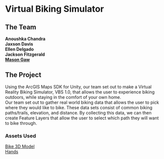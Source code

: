 # Virtual Biking Simulator
 
## The Team

**Anoushka Chandra** </br>
**Jaxson Davis**</br>
**Ellen Delgado**</br>
**Jackson Fitzgerald**</br>
[**Mason Gaw**](http://masongaw.whittier.domains/)</br>

## The Project
Using the ArcGIS Maps SDK for Unity, our team set out to make a Virtual Reality Biking Simulator, VBS 1.0, that allows the user to experience biking outdoors, while staying in the comfort of your own home.</br>
Our team set out to gather real world biking data that allows the user to pick where they would like to bike. These data sets consist of common biking paths/trails, elevation, and distance. By collecting this data, we can then create Feature Layers that allow the user to select which path they will want to bike through.</br>
### Assets Used
[Bike 3D Model](https://www.cgtrader.com/free-3d-models/vehicle/bicycle/road-bike-2420027e-8b07-47ee-ac2e-3baabe14cb1b)</br>
[Hands](https://developer.oculus.com/downloads/package/oculus-hand-models/)</br>
